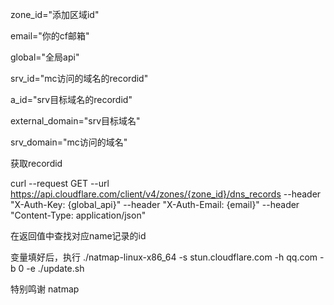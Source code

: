 zone_id="添加区域id"

email="你的cf邮箱"

global="全局api"

srv_id="mc访问的域名的recordid"

a_id="srv目标域名的recordid"

external_domain="srv目标域名"

srv_domain="mc访问的域名"

获取recordid

curl --request GET   --url https://api.cloudflare.com/client/v4/zones/{zone_id}/dns_records   --header "X-Auth-Key: {global_api}"   --header "X-Auth-Email: {email}"   --header "Content-Type: application/json"

在返回值中查找对应name记录的id

变量填好后，执行 ./natmap-linux-x86_64 -s stun.cloudflare.com -h qq.com -b 0 -e ./update.sh

特别鸣谢
natmap

